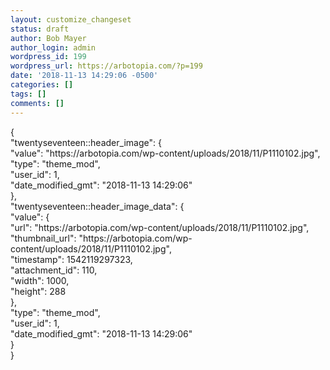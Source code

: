 ```yaml
---
layout: customize_changeset
status: draft
author: Bob Mayer
author_login: admin
wordpress_id: 199
wordpress_url: https://arbotopia.com/?p=199
date: '2018-11-13 14:29:06 -0500'
categories: []
tags: []
comments: []
---
```

<p>{<br />
    "twentyseventeen::header_image": {<br />
        "value": "https://arbotopia.com/wp-content/uploads/2018/11/P1110102.jpg",<br />
        "type": "theme_mod",<br />
        "user_id": 1,<br />
        "date_modified_gmt": "2018-11-13 14:29:06"<br />
    },<br />
    "twentyseventeen::header_image_data": {<br />
        "value": {<br />
            "url": "https://arbotopia.com/wp-content/uploads/2018/11/P1110102.jpg",<br />
            "thumbnail_url": "https://arbotopia.com/wp-content/uploads/2018/11/P1110102.jpg",<br />
            "timestamp": 1542119297323,<br />
            "attachment_id": 110,<br />
            "width": 1000,<br />
            "height": 288<br />
        },<br />
        "type": "theme_mod",<br />
        "user_id": 1,<br />
        "date_modified_gmt": "2018-11-13 14:29:06"<br />
    }<br />
}</p>
